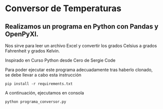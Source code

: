 # Conversor de Temperaturas

## Realizamos un programa en Python con Pandas y OpenPyXl.

Nos sirve para leer un archivo Excel y convertir los grados Celsius a grados Fahrenheit y grados Kelvin.

Inspirado en Curso Python desde Cero de Sergie Code

Para poder ejecutar este programa adecuadamente tras haberlo clonado, se debe llevar a cabo esta instrucción 
```
pip install -r requirements.txt
```

A continuación, ejecutamos en consola 

```
python programa_conversor.py
```
